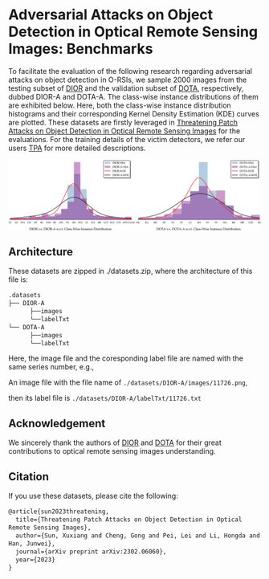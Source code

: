 # Adversarial Attacks on Object Detection in Optical Remote Sensing Images: Benchmarks

To facilitate the evaluation of the following research regarding adversarial attacks on object detection in O-RSIs, we sample 2000 images from the testing subset of [DIOR](https://gcheng-nwpu.github.io/#Datasets) and the validation subset of [DOTA](https://captain-whu.github.io/DOTA/index.html), respectively, dubbed DIOR-A and DOTA-A. The class-wise instance distributions of them are exhibited below. Here, both the class-wise instance distribution histograms and their corresponding Kernel Density Estimation (KDE) curves are plotted. These datasets are firstly leveraged in [Threatening Patch Attacks on Object Detection in Optical Remote Sensing Images](https://arxiv.org/abs/2302.06060) for the evaluations. For the training details of the victim detectors, we refer our users [TPA](https://github.com/plpl2019/TPA) for more detailed descriptions.

<img src="dist.png" alt="Class-Wise Instance Distributions." align=center />

## Architecture
These datasets are zipped in ./datasets.zip, where the architecture of this file is:
```
.datasets
├── DIOR-A
      ├──images
      └──labelTxt
└── DOTA-A
      ├──images
      └──labelTxt
```
Here, the image file and the coresponding label file are named with the same series number, e.g., 

An image file with the file name of ```./datasets/DIOR-A/images/11726.png```,

then its label file is ```./datasets/DIOR-A/labelTxt/11726.txt```


## Acknowledgement
We sincerely thank the authors of [DIOR](https://gcheng-nwpu.github.io/#Datasets) and [DOTA](https://captain-whu.github.io/DOTA/index.html) for their great contributions to optical remote sensing images understanding.


## Citation
If you use these datasets, please cite the following:
```
@article{sun2023threatening,
  title={Threatening Patch Attacks on Object Detection in Optical Remote Sensing Images},
  author={Sun, Xuxiang and Cheng, Gong and Pei, Lei and Li, Hongda and Han, Junwei},
  journal={arXiv preprint arXiv:2302.06060},
  year={2023}
}
```

